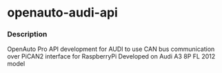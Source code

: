 # openauto-audi-api
### **Description**
OpenAuto Pro API development for AUDI to use CAN bus communication over PiCAN2 interface for RaspberryPi
Developed on Audi A3 8P FL 2012 model
